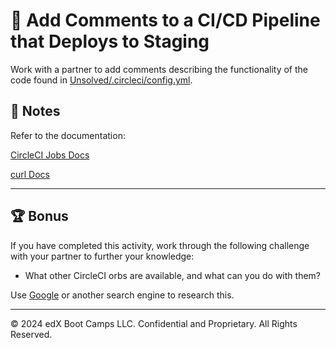 # 📐 Add Comments to a CI/CD Pipeline that Deploys to Staging

Work with a partner to add comments describing the functionality of the code found in [Unsolved/.circleci/config.yml](./Unsolved/.circleci/config.yml).

## 📝 Notes

Refer to the documentation:

[CircleCI Jobs Docs](https://circleci.com/docs/configuration-reference/#jobs-in-workflow)

[curl Docs](https://curl.se/)

---

## 🏆 Bonus

If you have completed this activity, work through the following challenge with your partner to further your knowledge:

* What other CircleCI orbs are available, and what can you do with them?

Use [Google](https://www.google.com) or another search engine to research this.

---
© 2024 edX Boot Camps LLC. Confidential and Proprietary. All Rights Reserved.
